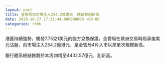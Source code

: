 ```yaml
---
layout: post
title: 金管局向市場注入254.2億港元　總結餘創新高
date: 2020-10-27 17:31:44.000000000 +08:00
categories: rthk
---
```


港匯持續強勢，觸發7.75兌1美元的強方兌換保證，金管局在歐洲交易時段承接美元沽盤，向市場注入254.2億港元，是金管局4月入市以來單次規模新高。

銀行體系總結餘將於本周四增至4432.57億元，創新高。
